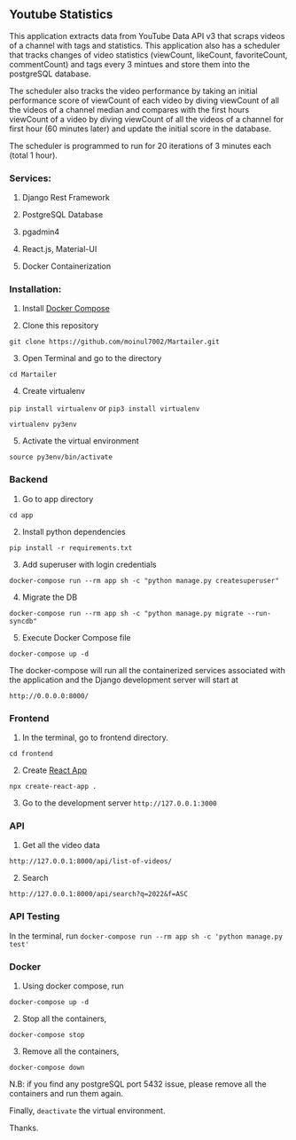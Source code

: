 ## Youtube Statistics

This application extracts data from YouTube Data API v3 that scraps videos of a channel with tags and statistics. This application also has a scheduler that tracks changes of video statistics (viewCount, likeCount, favoriteCount, commentCount) and tags every 3 mintues and store them into the postgreSQL database.

The scheduler also tracks the video performance by taking an initial performance score of viewCount of each video by diving viewCount of all the videos of a channel median and compares with the first hours viewCount of a video by diving viewCount of all the videos of a channel for first hour (60 minutes later) and update the initial score in the database.

The scheduler is programmed to run for 20 iterations of 3 minutes each (total 1 hour).


### Services:

1. Django Rest Framework
   
2. PostgreSQL Database
   
3. pgadmin4
   
4. React.js, Material-UI
   
5. Docker Containerization


### Installation:

1. Install [Docker Compose](https://docs.docker.com/compose/install/)

2. Clone this repository

`git clone https://github.com/moinul7002/Martailer.git`

3. Open Terminal and go to the directory

`cd Martailer`

4. Create virtualenv

`pip install virtualenv` or `pip3 install virtualenv`

`virtualenv py3env`

5. Activate the virtual environment

`source py3env/bin/activate`

### Backend

1. Go to app directory

`cd app`

2. Install python dependencies

`pip install -r requirements.txt`

3. Add superuser with login credentials

`docker-compose run --rm app sh -c "python manage.py createsuperuser"`

4. Migrate the DB

`docker-compose run --rm app sh -c "python manage.py migrate --run-syncdb"`

5. Execute Docker Compose file

`docker-compose up -d`

The docker-compose will run all the containerized services associated with the application and the Django development server will start at

`http://0.0.0.0:8000/`


### Frontend

1. In the terminal, go to frontend directory.

`cd frontend`

2. Create [React App](https://github.com/facebook/create-react-app)

`npx create-react-app .`

3. Go to the development server `http://127.0.0.1:3000`


### API

1. Get all the video data

`http://127.0.0.1:8000/api/list-of-videos/`

2. Search

`http://127.0.0.1:8000/api/search?q=2022&f=ASC`


### API Testing

In the terminal, run `docker-compose run --rm app sh -c 'python manage.py test'`


### Docker

1. Using docker compose, run

`docker-compose up -d`

2. Stop all the containers,

`docker-compose stop`

3. Remove all the containers,

`docker-compose down`


N.B: if you find any postgreSQL port 5432 issue, please remove all the containers and run them again.

Finally, `deactivate` the virtual environment.

Thanks.
